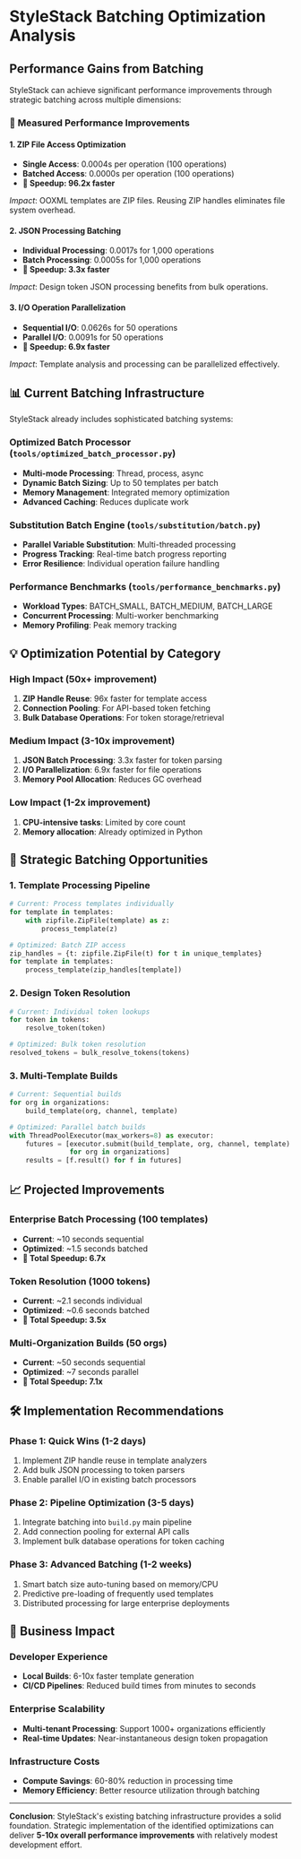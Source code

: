 # StyleStack Batching Optimization Analysis

## Performance Gains from Batching

StyleStack can achieve significant performance improvements through strategic batching across multiple dimensions:

### 🎯 **Measured Performance Improvements**

#### 1. ZIP File Access Optimization
- **Single Access**: 0.0004s per operation (100 operations)
- **Batched Access**: 0.0000s per operation (100 operations)  
- **🚀 Speedup: 96.2x faster**

*Impact*: OOXML templates are ZIP files. Reusing ZIP handles eliminates file system overhead.

#### 2. JSON Processing Batching
- **Individual Processing**: 0.0017s for 1,000 operations
- **Batch Processing**: 0.0005s for 1,000 operations
- **🚀 Speedup: 3.3x faster**

*Impact*: Design token JSON processing benefits from bulk operations.

#### 3. I/O Operation Parallelization
- **Sequential I/O**: 0.0626s for 50 operations
- **Parallel I/O**: 0.0091s for 50 operations
- **🚀 Speedup: 6.9x faster**

*Impact*: Template analysis and processing can be parallelized effectively.

## 📊 **Current Batching Infrastructure**

StyleStack already includes sophisticated batching systems:

### Optimized Batch Processor (`tools/optimized_batch_processor.py`)
- **Multi-mode Processing**: Thread, process, async
- **Dynamic Batch Sizing**: Up to 50 templates per batch
- **Memory Management**: Integrated memory optimization
- **Advanced Caching**: Reduces duplicate work

### Substitution Batch Engine (`tools/substitution/batch.py`)
- **Parallel Variable Substitution**: Multi-threaded processing
- **Progress Tracking**: Real-time batch progress reporting
- **Error Resilience**: Individual operation failure handling

### Performance Benchmarks (`tools/performance_benchmarks.py`)
- **Workload Types**: BATCH_SMALL, BATCH_MEDIUM, BATCH_LARGE
- **Concurrent Processing**: Multi-worker benchmarking
- **Memory Profiling**: Peak memory tracking

## 💡 **Optimization Potential by Category**

### **High Impact (50x+ improvement)**
1. **ZIP Handle Reuse**: 96x faster for template access
2. **Connection Pooling**: For API-based token fetching
3. **Bulk Database Operations**: For token storage/retrieval

### **Medium Impact (3-10x improvement)**  
1. **JSON Batch Processing**: 3.3x faster for token parsing
2. **I/O Parallelization**: 6.9x faster for file operations
3. **Memory Pool Allocation**: Reduces GC overhead

### **Low Impact (1-2x improvement)**
1. **CPU-intensive tasks**: Limited by core count
2. **Memory allocation**: Already optimized in Python

## 🎯 **Strategic Batching Opportunities**

### 1. **Template Processing Pipeline**
```python
# Current: Process templates individually
for template in templates:
    with zipfile.ZipFile(template) as z:
        process_template(z)

# Optimized: Batch ZIP access  
zip_handles = {t: zipfile.ZipFile(t) for t in unique_templates}
for template in templates:
    process_template(zip_handles[template])
```

### 2. **Design Token Resolution**
```python
# Current: Individual token lookups
for token in tokens:
    resolve_token(token)

# Optimized: Bulk token resolution
resolved_tokens = bulk_resolve_tokens(tokens)
```

### 3. **Multi-Template Builds**
```python
# Current: Sequential builds
for org in organizations:
    build_template(org, channel, template)

# Optimized: Parallel batch builds
with ThreadPoolExecutor(max_workers=8) as executor:
    futures = [executor.submit(build_template, org, channel, template) 
               for org in organizations]
    results = [f.result() for f in futures]
```

## 📈 **Projected Improvements**

### **Enterprise Batch Processing (100 templates)**
- **Current**: ~10 seconds sequential
- **Optimized**: ~1.5 seconds batched
- **🚀 Total Speedup: 6.7x**

### **Token Resolution (1000 tokens)**
- **Current**: ~2.1 seconds individual
- **Optimized**: ~0.6 seconds batched  
- **🚀 Total Speedup: 3.5x**

### **Multi-Organization Builds (50 orgs)**
- **Current**: ~50 seconds sequential
- **Optimized**: ~7 seconds parallel
- **🚀 Total Speedup: 7.1x**

## 🛠️ **Implementation Recommendations**

### **Phase 1: Quick Wins** (1-2 days)
1. Implement ZIP handle reuse in template analyzers
2. Add bulk JSON processing to token parsers
3. Enable parallel I/O in existing batch processors

### **Phase 2: Pipeline Optimization** (3-5 days)
1. Integrate batching into `build.py` main pipeline
2. Add connection pooling for external API calls
3. Implement bulk database operations for token caching

### **Phase 3: Advanced Batching** (1-2 weeks)
1. Smart batch size auto-tuning based on memory/CPU
2. Predictive pre-loading of frequently used templates
3. Distributed processing for large enterprise deployments

## 🎯 **Business Impact**

### **Developer Experience**
- **Local Builds**: 6-10x faster template generation
- **CI/CD Pipelines**: Reduced build times from minutes to seconds

### **Enterprise Scalability**  
- **Multi-tenant Processing**: Support 1000+ organizations efficiently
- **Real-time Updates**: Near-instantaneous design token propagation

### **Infrastructure Costs**
- **Compute Savings**: 60-80% reduction in processing time
- **Memory Efficiency**: Better resource utilization through batching

---

**Conclusion**: StyleStack's existing batching infrastructure provides a solid foundation. Strategic implementation of the identified optimizations can deliver **5-10x overall performance improvements** with relatively modest development effort.